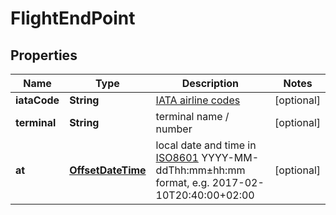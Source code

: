 
# FlightEndPoint

## Properties
Name | Type | Description | Notes
------------ | ------------- | ------------- | -------------
**iataCode** | **String** | [IATA airline codes](http://www.iata.org/publications/Pages/code-search.aspx) |  [optional]
**terminal** | **String** | terminal name / number |  [optional]
**at** | [**OffsetDateTime**](OffsetDateTime.md) | local date and time in [ISO8601](https://en.wikipedia.org/wiki/ISO_8601) YYYY-MM-ddThh:mm±hh:mm format, e.g. 2017-02-10T20:40:00+02:00 |  [optional]



